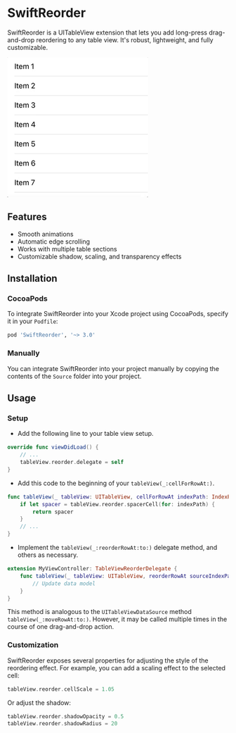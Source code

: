 # SwiftReorder

SwiftReorder is a UITableView extension that lets you add long-press drag-and-drop reordering to any table view. It's robust, lightweight, and fully customizable.

![Demo](Resources/demo.gif)

## Features

- Smooth animations
- Automatic edge scrolling
- Works with multiple table sections
- Customizable shadow, scaling, and transparency effects

## Installation

### CocoaPods

To integrate SwiftReorder into your Xcode project using CocoaPods, specify it in your `Podfile`:

```ruby
pod 'SwiftReorder', '~> 3.0'
```

### Manually

You can integrate SwiftReorder into your project manually by copying the contents of the `Source` folder into your project.

## Usage

### Setup

* Add the following line to your table view setup.
```swift
override func viewDidLoad() {
    // ...
    tableView.reorder.delegate = self
}
```
* Add this code to the beginning of your `tableView(_:cellForRowAt:)`.
```swift
func tableView(_ tableView: UITableView, cellForRowAt indexPath: IndexPath) -> UITableViewCell {
    if let spacer = tableView.reorder.spacerCell(for: indexPath) {
        return spacer
    }
    // ...
}
```
* Implement the `tableView(_:reorderRowAt:to:)` delegate method, and others as necessary.
```swift
extension MyViewController: TableViewReorderDelegate {
    func tableView(_ tableView: UITableView, reorderRowAt sourceIndexPath: IndexPath, to destinationIndexPath: IndexPath) {
        // Update data model
    }
}
```
This method is analogous to the `UITableViewDataSource` method `tableView(_:moveRowAt:to:)`. However, it may be called multiple times in the course of one drag-and-drop action.

### Customization
SwiftReorder exposes several properties for adjusting the style of the reordering effect. For example, you can add a scaling effect to the selected cell:
```swift
tableView.reorder.cellScale = 1.05
```
Or adjust the shadow:
```swift
tableView.reorder.shadowOpacity = 0.5
tableView.reorder.shadowRadius = 20
```
